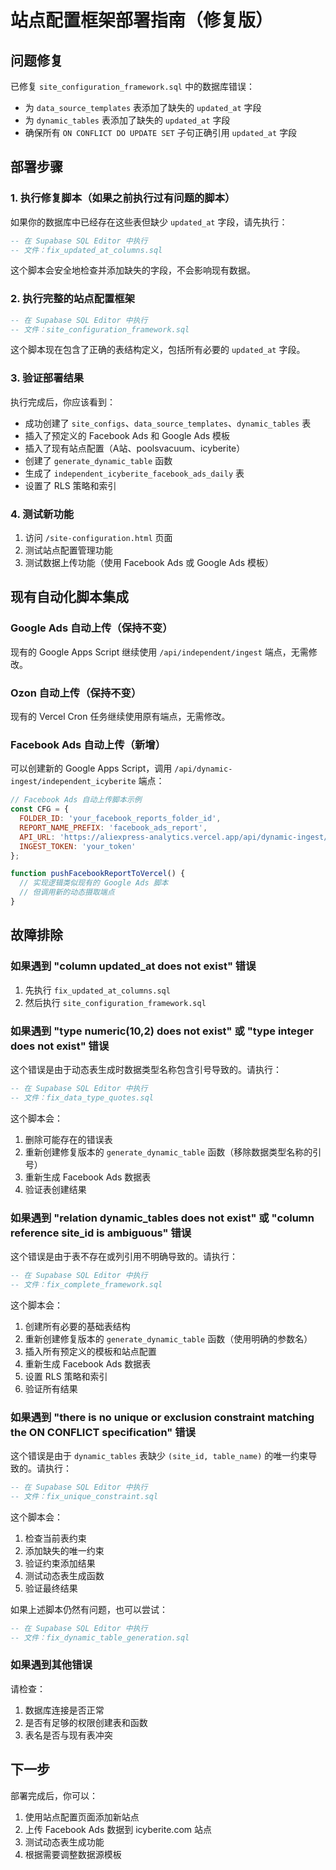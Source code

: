 # 站点配置框架部署指南（修复版）

## 问题修复

已修复 `site_configuration_framework.sql` 中的数据库错误：
- 为 `data_source_templates` 表添加了缺失的 `updated_at` 字段
- 为 `dynamic_tables` 表添加了缺失的 `updated_at` 字段
- 确保所有 `ON CONFLICT DO UPDATE SET` 子句正确引用 `updated_at` 字段

## 部署步骤

### 1. 执行修复脚本（如果之前执行过有问题的脚本）

如果你的数据库中已经存在这些表但缺少 `updated_at` 字段，请先执行：

```sql
-- 在 Supabase SQL Editor 中执行
-- 文件：fix_updated_at_columns.sql
```

这个脚本会安全地检查并添加缺失的字段，不会影响现有数据。

### 2. 执行完整的站点配置框架

```sql
-- 在 Supabase SQL Editor 中执行
-- 文件：site_configuration_framework.sql
```

这个脚本现在包含了正确的表结构定义，包括所有必要的 `updated_at` 字段。

### 3. 验证部署结果

执行完成后，你应该看到：
- 成功创建了 `site_configs`、`data_source_templates`、`dynamic_tables` 表
- 插入了预定义的 Facebook Ads 和 Google Ads 模板
- 插入了现有站点配置（A站、poolsvacuum、icyberite）
- 创建了 `generate_dynamic_table` 函数
- 生成了 `independent_icyberite_facebook_ads_daily` 表
- 设置了 RLS 策略和索引

### 4. 测试新功能

1. 访问 `/site-configuration.html` 页面
2. 测试站点配置管理功能
3. 测试数据上传功能（使用 Facebook Ads 或 Google Ads 模板）

## 现有自动化脚本集成

### Google Ads 自动上传（保持不变）

现有的 Google Apps Script 继续使用 `/api/independent/ingest` 端点，无需修改。

### Ozon 自动上传（保持不变）

现有的 Vercel Cron 任务继续使用原有端点，无需修改。

### Facebook Ads 自动上传（新增）

可以创建新的 Google Apps Script，调用 `/api/dynamic-ingest/independent_icyberite` 端点：

```javascript
// Facebook Ads 自动上传脚本示例
const CFG = {
  FOLDER_ID: 'your_facebook_reports_folder_id',
  REPORT_NAME_PREFIX: 'facebook_ads_report',
  API_URL: 'https://aliexpress-analytics.vercel.app/api/dynamic-ingest/independent_icyberite',
  INGEST_TOKEN: 'your_token'
};

function pushFacebookReportToVercel() {
  // 实现逻辑类似现有的 Google Ads 脚本
  // 但调用新的动态摄取端点
}
```

## 故障排除

### 如果遇到 "column updated_at does not exist" 错误

1. 先执行 `fix_updated_at_columns.sql`
2. 然后执行 `site_configuration_framework.sql`

### 如果遇到 "type numeric(10,2) does not exist" 或 "type integer does not exist" 错误

这个错误是由于动态表生成时数据类型名称包含引号导致的。请执行：

```sql
-- 在 Supabase SQL Editor 中执行
-- 文件：fix_data_type_quotes.sql
```

这个脚本会：
1. 删除可能存在的错误表
2. 重新创建修复版本的 `generate_dynamic_table` 函数（移除数据类型名称的引号）
3. 重新生成 Facebook Ads 数据表
4. 验证表创建结果

### 如果遇到 "relation dynamic_tables does not exist" 或 "column reference site_id is ambiguous" 错误

这个错误是由于表不存在或列引用不明确导致的。请执行：

```sql
-- 在 Supabase SQL Editor 中执行
-- 文件：fix_complete_framework.sql
```

这个脚本会：
1. 创建所有必要的基础表结构
2. 重新创建修复版本的 `generate_dynamic_table` 函数（使用明确的参数名）
3. 插入所有预定义的模板和站点配置
4. 重新生成 Facebook Ads 数据表
5. 设置 RLS 策略和索引
6. 验证所有结果

### 如果遇到 "there is no unique or exclusion constraint matching the ON CONFLICT specification" 错误

这个错误是由于 `dynamic_tables` 表缺少 `(site_id, table_name)` 的唯一约束导致的。请执行：

```sql
-- 在 Supabase SQL Editor 中执行
-- 文件：fix_unique_constraint.sql
```

这个脚本会：
1. 检查当前表约束
2. 添加缺失的唯一约束
3. 验证约束添加结果
4. 测试动态表生成函数
5. 验证最终结果

如果上述脚本仍然有问题，也可以尝试：

```sql
-- 在 Supabase SQL Editor 中执行
-- 文件：fix_dynamic_table_generation.sql
```

### 如果遇到其他错误

请检查：
1. 数据库连接是否正常
2. 是否有足够的权限创建表和函数
3. 表名是否与现有表冲突

## 下一步

部署完成后，你可以：
1. 使用站点配置页面添加新站点
2. 上传 Facebook Ads 数据到 icyberite.com 站点
3. 测试动态表生成功能
4. 根据需要调整数据源模板

